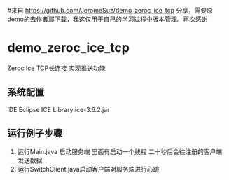 #来自 https://github.com/JeromeSuz/demo_zeroc_ice_tcp 分享，需要原demo的去作者那下载，我这仅用于自己的学习过程中版本管理。再次感谢
# demo_zeroc_ice_tcp
Zeroc Ice TCP长连接 实现推送功能

## 系统配置
IDE:Eclipse
ICE Library:ice-3.6.2.jar

## 运行例子步骤
1. 运行Main.java 启动服务端
	里面有启动一个线程 二十秒后会往注册的客户端发送数据
2. 运行SwitchClient.java启动客户端对服务端进行心跳

